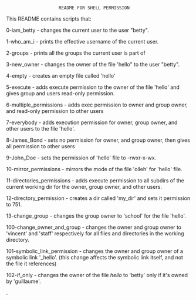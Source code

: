             			README FOR SHELL PERMISSION

This README contains scripts that:

0-iam_betty - changes the current user to the user "betty".

1-who_am_i - prints the effective username of the current user.

2-groups - prints all the groups the current user is part of

3-new_owner - changes the owner of the file 'hello" to the user "betty".

4-empty - creates an empty file called 'hello'

5-execute - adds execute permission to the owner of the file 'hello' and gives group and users read-only permission.

6-multiple_permissions - adds exec permission to owner and group owner, and read-only permission to other users

7-everybody - adds execution permission for owner, group owner, and other users to the file 'hello'.

8-James_Bond - sets no permission for owner, and group owner, then gives all permission to other users

9-John_Doe - sets the permission of 'hello' file to -rwxr-x-wx.

10-mirror_permissions - mirrors the mode of the file 'olleh' for 'hello' file.

11-directories_permissions - adds execute permission to all subdirs of the current working dir for the owner, group owner, and other users.

12-directory_permission - creates a dir called 'my_dir' and sets it permission to 751.

13-change_group - changes the group owner to 'school' for the file 'hello'.

100-change_owner_and_group - changes the owner and group owner to 'vincent' and 'staff' respectively for all files and directories in the working directory.

101-symbolic_link_permission - changes the owner and group owner of a symbolic link '\_hello'. (this change affects the symbolic link itself, and not the file it references)

102-if_only - changes the owner of the file _hello_ to 'betty' only if it's owned by 'guillaume'.

.
